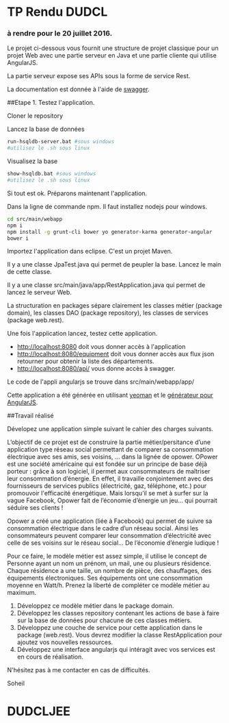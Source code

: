 # TP Rendu DUDCL

### à rendre pour le 20 juillet 2016.

Le projet ci-dessous vous fournit une structure de projet classique pour un projet Web avec une partie serveur en Java et une partie cliente qui utilise AngularJS.

La partie serveur expose ses APIs sous la forme de service Rest.

La documentation est donnée à l'aide de [swagger](http://swagger.io/).

##Etape 1.
Testez l'application.

Cloner le repository

Lancez la base de données

```bash
run-hsqldb-server.bat #sous windows
#utilisez le .sh sous linux
```

Visualisez la base
```bash
show-hsqldb.bat #sous windows
#utilisez le .sh sous linux
```

Si tout est ok. Préparons maintenant l'application.

Dans la ligne de commande npm. Il faut installez nodejs pour windows.
```bash
cd src/main/webapp
npm i
npm install -g grunt-cli bower yo generator-karma generator-angular
bower i
```

Importez l'application dans eclipse. C'est un projet Maven.

Il y a une classe JpaTest.java qui permet de peupler la base. Lancez le main de cette classe.

Il y a une classe src/main/java/app/RestApplication.java qui permet de lancez le serveur Web.

La structuration en packages sépare clairement les classes métier (package domain), les classes DAO (package repository), les classes de services (package web.rest).

Une fois l'application lancez, testez cette application.

* [http://localhost:8080](http://localhost:8080) doit vous donner accès à l'application
* [http://localhost:8080/equipment](http://localhost:8080/equipment) doit vous donner accès aux flux json retourner pour obtenir la liste des départements.
* [http://localhost:8080/api/](http://localhost:8080/api/) vous donne accès à swagger.

Le code de l'appli angularjs se trouve dans src/main/webapp/app/

Cette application a été générée en utilisant [yeoman](http://yeoman.io/) et le [générateur pour AngularJS](https://github.com/yeoman/generator-angular).

##Travail réalisé

Dévelopez une application simple suivant le cahier des charges suivants.

L’objectif de ce projet est de construire la partie métier/persitance d’une application type réseau social permettant de comparer sa consommation électrique avec ses amis, ses voisins, ... dans la lignée de opower.
OPower est une société américaine qui est fondée sur un principe de base déjà porteur : grâce à son logiciel, il permet aux consommateurs de maîtriser leur consommation d’énergie. En effet, il travaille conjointement avec des fournisseurs de services publics (électricité, gaz, téléphone, etc.) pour promouvoir l'efficacité énergétique. Mais lorsqu’il se met à surfer sur la vague Facebook, Opower fait de l’économie d’énergie un jeu… qui pourrait séduire ses clients !

Opower a créé une application (liée à Facebook) qui permet de suivre sa consommation électrique dans le cadre d’un réseau social. Ainsi les consommateurs peuvent comparer leur consommation d’électricité avec celle de ses voisins sur le réseau social… De l’économie d’énergie ludique !

Pour ce faire, le modèle métier est assez simple, il utilise le concept de Personne ayant un nom un prénom, un mail, une ou plusieurs résidence. Chaque résidence a une taille, un nombre de pièce, des chauffages, des équipements électroniques. Ses équipements ont une consommation moyenne en Watt/h.
Prenez la liberté de compléter ce modèle métier au maximum.

1. Développez ce modèle métier dans le package domain.
2. Développez les classes repository contenant les actions de base à faire sur la base de données pour chacune de ces classes métiers.
3. Développez une couche de service pour cette application dans le package (web.rest). Vous devrez modifier la classe RestApplication pour ajoutez vos nouvelles ressources.
4. Développez une interface angularjs qui intéragit avec vos services est en cours de réalisation.

N'hésitez pas à me contacter en cas de difficultés.

Soheil
# DUDCLJEE

